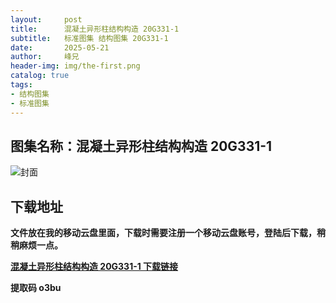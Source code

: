 ```yaml
---
layout:     post
title:      混凝土异形柱结构构造 20G331-1
subtitle:   标准图集 结构图集 20G331-1
date:       2025-05-21
author:     峰兄
header-img: img/the-first.png
catalog: true
tags:
- 结构图集
- 标准图集
---
```

## 图集名称：混凝土异形柱结构构造 20G331-1
![封面](https://pic1.imgdb.cn/item/682d71d358cb8da5c8013d80.jpg)

## 下载地址 ##
**文件放在我的移动云盘里面，下载时需要注册一个移动云盘账号，登陆后下载，稍稍麻烦一点。**  
  
[**混凝土异形柱结构构造 20G331-1 下载链接**](https://caiyun.139.com/w/i/2nc6r3DTyqntm)

**提取码 o3bu**
